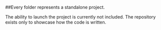 ##Every folder represents a standalone project.

The ability to launch the project is currently not included.
The repository exists only to showcase how the code is written.
